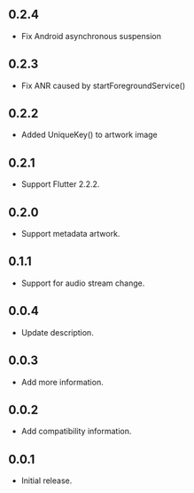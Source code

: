 ## 0.2.4

* Fix Android asynchronous suspension

## 0.2.3

* Fix ANR caused by startForegroundService()

## 0.2.2

* Added UniqueKey() to artwork image

## 0.2.1

* Support Flutter 2.2.2.

## 0.2.0

* Support metadata artwork.

## 0.1.1

* Support for audio stream change.

## 0.0.4

* Update description.

## 0.0.3

* Add more information.

## 0.0.2

* Add compatibility information.

## 0.0.1

* Initial release.
